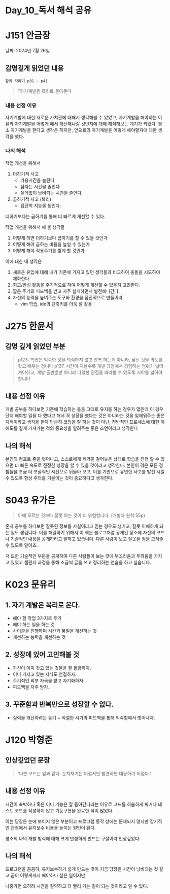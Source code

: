 # Day_10_독서 해석 공유

# J151 안금장
날짜: 2024년 7월 26일

## **감명깊게 읽었던 내용**

`함께 자라기 p31 ~ p41`

> “자기계발은 복리로 돌아온다

### **내용 선정 이유**

자기계발에 대한 새로운 가치관에 대해서 생각해볼 수 있었고, 자기계발을 해야하는 이유와 자기계발을 어떻게 해서 개선해나갈 것인지에 대해 해석해보는 계기가 되었다. 평소 자기계발을 한다고 생각은 하지만, 앞으로의 자기계발을 어떻게 해야할지에 대한 생각을 했다.

### **나의 해석**

작업 개선을 위해서

1. 더하기적 사고
    - 가용시간을 늘린다
    - 잠자는 시간을 줄인다
    - 쓸데없이 낭비되는 시간을 줄인다
2. 곱하기적 사고 (복리)
    - 집단의 지능을 높인다.

더하기보다는 곱하기를 통해 더 빠르게 개선할 수 있다.

작업 개선을 위해서 해 볼 생각들

1. 어떻게 하면 더하기보다 곱하기를 할 수 있을 것인가
2. 어떻게 해야 곱하는 비율을 높일 수 있는가
3. 어떻게 해야 적용주기를 짧게 할 것인가

이에 대한 내 생각은

1. 새로운 유입에 대해 내가 기존에 가지고 있던 생각들과 비교하여 충돌을 시도하여 체화한다.
2. 회고/반성 활동을 주기적으로 하여 어떻게 개선할 수 있을지 고민한다.
3. 짧은 주기의 피드백을 받고 자주 실패하면서 발전해나간다.
4. 자신의 능력을 높여주는 도구와 환경을 점진적으로 만들어라
    - vim 학습, ide의 단축키를 더욱 잘 활용

# J275 한윤서
## 감명 깊게 읽었던 부분
> p123: 학습은 익숙한 것을 의식하지 않고 반복 하는게 아니라, 낯선 것을 의도를 갖고 배우는 겁니다
> p137. 시간이 지날수록 개발 과정에서 경험하는 범위가 넓어져야하고, 개발 츨변뿐만 아니라 다양한 관점을 바라볼 수 있도록 시야를 넓혀야 합니다

## 내용 선정 이유
개발 공부를 하다보면 기존에 학습하는 틀을 그대로 유지를 하는 경우가 많은데 이 경우 단지 해야할 일을 다 했다고 해서 꼭 성장을 했다는 것은 아니라는 것을 일깨워주는 좋은 지적이라고 생각을 한다
단순히 코딩을 잘 하는 것이 아닌, 전반적인 프로세스에 대한 이해도를 깊게 가져가는 것의 중요성을 알려주는 좋은 조언이라고 생각한다

## 나의 해석
본인의 컴포트 존을 벗어나고, 스스로에게 제약을 걸어놓은 상태로 학습을 진행 할 수 있으면 더 빠른 속도로 진정한 성장을 할 수 있을 것이라고 생각한다.
본인이 겪은 모든 경험들을 조금 더 포괄적인 시선으로 뒤돌아 보고, 이를 기반으로 유연한 사고를 발전 시킬수 있도록 항상 주의를 기울이는 것이 중요하다고 생각한다.

# S043 유가은
> 아예 모르는 것보다 잘못 아는 것이 더 위험합니다. (개발자 원칙 55p)

혼자 공부를 하다보면 잘못된 정보를 사실이라고 믿는 경우도 생기고, 잘못 이해하게 되는 일도 생깁니다. 이를 해결하기 위해서 이 책은 블로그처럼 공개된 장소에 자신의 코드나 기술적인 내용을 공개하라고 말하고 있습니다. 다른 사람이 보고 잘못된 점을 고쳐줄 수 있도록 말이죠.

저 또한 기술적인 부분을 공개하여 다른 사람들이 보는 것에 부끄러움과 두려움을 가지고 있었고 챌린지 과정을 통해 조금씩 글을 쓰고 정리하는 연습을 하고 싶습니다.

# K023 문유리
## 1. 자기 계발은 복리로 온다. 
- 해야 할 작업 3가지로 두기 
- 해야 하는 일을 하는 것 
- 사이클을 진행하며 시간과 품질을 개선하는 것
 - 개선하는 능력을 개선하는 것 

## 2. 성장에 있어 고민해볼 것 
- 자신이 이미 갖고 있는 것들을 잘 활용하자. 
- 이미 가지고 있는 지식도 연결하자. 
- 주기적인 외부 자극을 받고 자기화하자. 
-  피드백을 자주 받자. 

## 3. 꾸준함과 반복만으로 성장할 수 없다. 
- 실력을 개선하려는 동기 + 적절한 시기의 피드백을 통해 익숙함에서 벗어나자.

# J120 박형준
## 인상깊었던 문장
> ‘나쁜 코드는 암과 같다. 눈치채기는 어렵지만 발견하면 대응하기 어렵다.’

## 내용 선정 이유

시간이 촉박하다 혹은 이미 기능은 잘 돌아간다라는 이유로 코드를 허술하게 짜거나 테스트 코드를 작성하지 않고 기능구현을 완료한 적이 많았다. 

이는 당장은 눈에 보이지 않은 부분이고 프로그램 동작 상에는 문제되지 않지만 장기적인 관점에서 유지보수 비용을 높이는 원인이 된다. 

평소의 나의 개발 방식에 대해 크게 반성하게 만드는 구절이라 인상깊었다.

## 나의 해석
프로그램을 꼼꼼히, 유지보수하기 쉽게 만드는 것이 지금 당장은 시간이 낭비되는 것 같고 굳이 이렇게까지 해야하나 싶은 일이지만  

나중가면 오히려 시간을 절약하고 더 빨리 가는 길이 되는 것이라고 알 수 있다.
